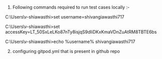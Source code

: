 1. Following commands required to run test cases locally :-

C:\Users\v-shiawasthi>set username=shivangiawasthi717

C:\Users\v-shiawasthi>set accessKey=LT_50SxLeLKo87nTy8isjqS9dIiDKxKmaVDnZuAtRM8TBTE6bs

C:\Users\v-shiawasthi>echo %username%
shivangiawasthi717


2. configuring gitpod.yml that is present in github repo
